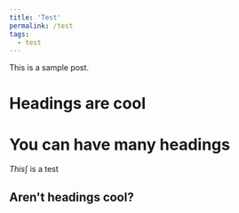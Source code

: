 ```yaml
---
title: 'Test'
permalink: /test
tags:
  - test
---
```


This is a sample post.

Headings are cool
======

You can have many headings
======

$This \int$ is a test

Aren't headings cool?
------